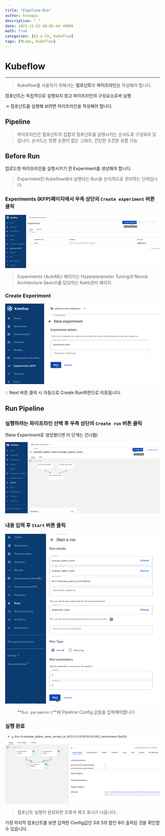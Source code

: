 ```yaml
---
title: "Pipeline-Run"
author: knowgyu
description: " "
date: 2023-12-02 08:05:44 +0900
math: true
categories: [AI & CV, Kubeflow]
tags: [MLOps, Kubeflow]
---
```


# Kubeflow

---

> Kubeflow를 사용하기 위해서는 **컴포넌트**와 **파이프라인**을 작성해야 합니다.
> 

컴포넌트는 독립적으로 실행되지 않고 파이프라인의 구성요소로써 실행

→ 컴포넌트를 실행해 보려면 파이프라인을 작성해야 합니다.

## Pipeline

> 파이프라인은 컴포넌트의 집합과 컴포넌트를 실행시키는 순서도로 구성되어 있습니다.
순서도는 방향 순환이 없는 그래프, 간단한 조건문 포함 가능
> 

## Before Run

업로드한 파이프라인을 실행시키기 전 Experiment를 생성해야 합니다.

> Experiment란 Kubeflow에서 실행되는 Run을 논리적으로 관리하는 단위입니다.
> 

### Experiments (KFP)페이지에서 우측 상단의 `Create experiment` 버튼 클릭

![Untitled](/assets/img/kubeflow/kubepipe701.png)

> Experiments (AutoML) 페이지는 Hyperparameter Tuning과 Neural Architecture Search를 담당하는 Katib관리 페이지
> 

### Create Experiment

![Untitled](/assets/img/kubeflow/kubepipe702.png)

<aside>
💡 Next 버튼 클릭 시 자동으로 Create Run화면으로 이동됩니다.

</aside>

## Run Pipeline

### 실행하려는 파이프라인 선택 후 우측 상단의 `Create run` 버튼 클릭

(New Experiment로 생성했다면 이 단계는 건너뜀)

![Untitled](/assets/img/kubeflow/kubepipe703.png)

### 내용 입력 후 `Start` 버튼 클릭

![Untitled](/assets/img/kubeflow/kubepipe704.png)

> **`Run parameters`**에 Pipeline Config 값들을 입력해야합니다.
> 

### 실행 완료

![Untitled](/assets/img/kubeflow/kubepipe705.png)

> 컴포넌트 실행이 완료되면 초록색 체크 표시가 나옵니다.

가장 마지막 컴포넌트를 보면 입력한 Config값인 3과 5의 합인 8이 출력된 것을 확인할 수 있습니다.
>
